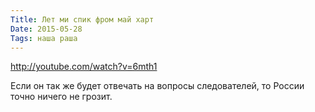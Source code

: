 ```yaml
---
Title: Лет ми спик фром май харт
Date: 2015-05-28
Tags: наша раша
---
```


http://youtube.com/watch?v=6mth1

Если он так же будет отвечать на вопросы следователей, то России точно ничего не грозит.